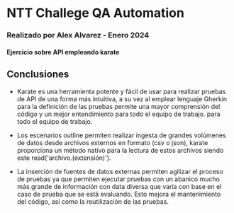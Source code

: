 # NTT Challege QA Automation  
### Realizado por Alex Alvarez - Enero 2024
#### Ejercicio sobre API empleando karate

## **Conclusiones**
* Karate es una herramienta potente y fácil de usar para realizar pruebas de API de una forma más intuitiva, a su vez al emplear lenguaje Gherkin para la definición de las pruebas permite una mayor comprensión del código y un mejor entendimiento para todo el equipo de trabajo.
  para todo el equipo de trabajo.

* Los escenarios outline permiten realizar ingesta de grandes volúmenes de datos desde archivos externos en formato (csv o json), karate proporciona un método nativo para la lectura de estos archivos siendo este read('archivo.(extensión)'). 

* La inserción de fuentes de datos externas permiten agilizar el proceso de pruebas ya que permiten ejecutar pruebas con un abanico mucho más grande de información con data diversa que varía con base en el caso de prueba que se está evaluando. Esto mejora el mantenimiento del código, así como la reutilización de las pruebas.

